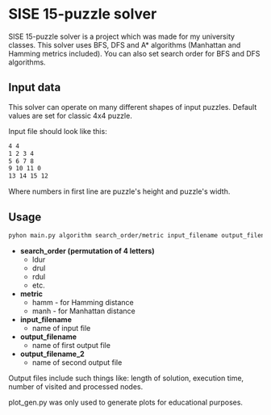 # SISE 15-puzzle solver

SISE 15-puzzle solver is a project which was made for my university classes.
This solver uses BFS, DFS and A* algorithms (Manhattan and Hamming metrics included).
You can also set search order for BFS and DFS algorithms.

## Input data

This solver can operate on many different shapes of input puzzles. Default values are set for classic 4x4 puzzle.

Input file should look like this:

```bash
4 4
1 2 3 4
5 6 7 8
9 10 11 0
13 14 15 12
```

Where numbers in first line are puzzle's height and puzzle's width.

## Usage

```bash
pyhon main.py algorithm search_order/metric input_filename output_filename output_filename_2
```

* **search_order (permutation of 4 letters)**
    * ldur
    * drul
    * rdul
    * etc.
* **metric**
    * hamm - for Hamming distance
    * manh - for Manhattan distance
* **input_filename**  
    * name of input file
* **output_filename**
    * name of first output file
* **output_filename_2**
    * name of second output file

Output files include such things like: length of solution, execution time, number of visited and processed nodes.

plot_gen.py was only used to generate plots for educational purposes.